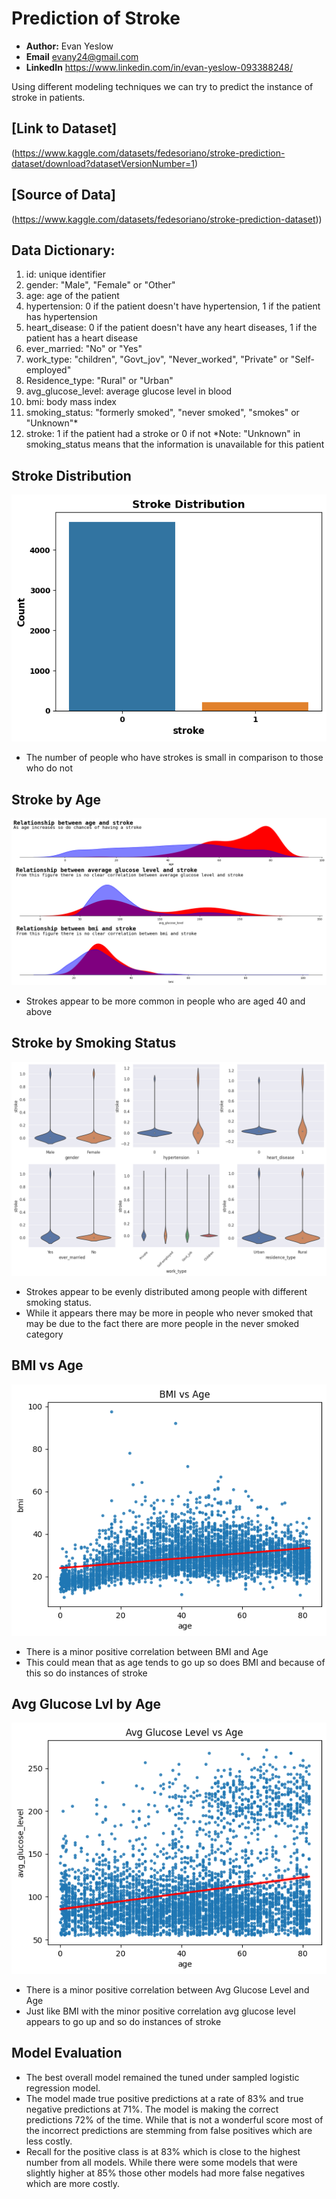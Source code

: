 # **Prediction of Stroke**
- **Author:** Evan Yeslow
- **Email** evany24@gmail.com
- **LinkedIn** https://www.linkedin.com/in/evan-yeslow-093388248/

Using different modeling techniques we can try to predict the instance of stroke in patients.

## **[Link to Dataset]**

(https://www.kaggle.com/datasets/fedesoriano/stroke-prediction-dataset/download?datasetVersionNumber=1)

## **[Source of Data]**

(https://www.kaggle.com/datasets/fedesoriano/stroke-prediction-dataset))

## **Data Dictionary:**
1. id: unique identifier
2. gender: "Male", "Female" or "Other"
3. age: age of the patient
4. hypertension: 0 if the patient doesn't have hypertension, 1 if the patient has hypertension
5. heart_disease: 0 if the patient doesn't have any heart diseases, 1 if the patient has a heart disease
6. ever_married: "No" or "Yes"
7. work_type: "children", "Govt_jov", "Never_worked", "Private" or "Self-employed"
8. Residence_type: "Rural" or "Urban"
9. avg_glucose_level: average glucose level in blood
10. bmi: body mass index
11. smoking_status: "formerly smoked", "never smoked", "smokes" or "Unknown"*
12. stroke: 1 if the patient had a stroke or 0 if not 
 *Note: "Unknown" in smoking_status means that the information is unavailable for this patient

## **Stroke Distribution**

![Stroke Instance](https://github.com/evany24/Stroke-Prediction/blob/main/stroke%20distribution.png)

 - The number of people who have strokes is small in comparison to those who do not

## **Stroke by Age**

![Stroke by Age](https://github.com/evany24/Stroke-Prediction/blob/main/strokekernelplot.png)

 - Strokes appear to be more common in people who are aged 40 and above

## **Stroke by Smoking Status**

![Stroke Distribution over Different Features](https://github.com/evany24/Stroke-Prediction/blob/main/violinplotstroke.png)

- Strokes appear to be evenly distributed among people with different smoking status.
- While it appears there may be more in people who never smoked that may be due to the fact there are more people in the never smoked category

## **BMI vs Age**

![BMI by Age](https://github.com/evany24/Stroke-Prediction/blob/main/bmi%20vs%20age.png)

- There is a minor positive correlation between BMI and Age
- This could mean that as age tends to go up so does BMI and because of this so do instances of stroke

## **Avg Glucose Lvl by Age**

![Average Glucose Level by Age](https://github.com/evany24/Stroke-Prediction/blob/main/glucose%20by%20age.png)

- There is a minor positive correlation between Avg Glucose Level and Age
- Just like BMI with the minor positive correlation avg glucose level appears to go up and so do instances of stroke

## **Model Evaluation**

- The best overall model remained the tuned under sampled logistic regression model.
 -  The model made true positive predictions at a rate of 83% and true negative predictions at 71%. The model is making the correct predictions 72% of the time. While that is not a wonderful score most of the incorrect predictions are stemming from false positives which are less costly.
- Recall for the positive class is at 83% which is close to the highest number from all models. While there were some models that were slightly higher at 85% those other models had more false negatives which are more costly.

